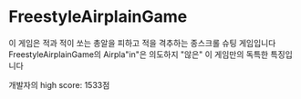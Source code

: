 # FreestyleAirplainGame

이 게임은 적과 적이 쏘는 총알을 피하고 적을 격추하는 종스크롤 슈팅 게임입니다  
FreestyleAirplainGame의 Airpla"in"은 의도하지 "않은" 이 게임만의 독특한 특징입니다  

개발자의 high score: 1533점
